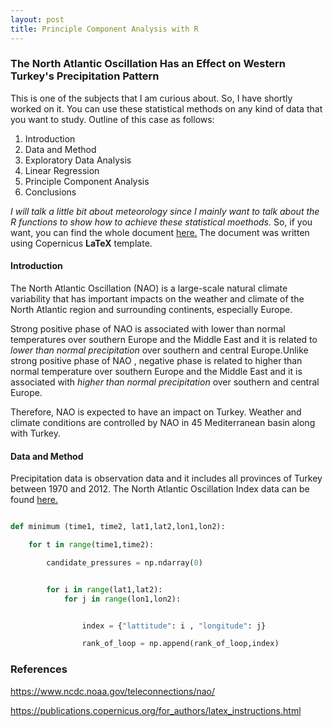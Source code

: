 ```yaml
---
layout: post
title: Principle Component Analysis with R
---
```


### The North Atlantic Oscillation Has an Effect on Western Turkey's Precipitation Pattern

This is one of the subjects that I am curious about. So, I have shortly worked on it. You can use these statistical methods on any kind of data that you want to study. Outline of this case as follows:

1. Introduction
2. Data and Method
3. Exploratory Data Analysis
4. Linear Regression
5. Principle Component Analysis
6. Conclusions

*I will talk a little bit about meteorology since I mainly want to talk about the R functions to show how to achieve these statistical moethods.* So, if you want, you can find the whole document [here.](https://github.com/merihbozbura/merihbozbura.github.io/blob/master/files/Merih%20Bozbura.pdf) The document was written using Copernicus **LaTeX** template.



#### Introduction

The North Atlantic Oscillation (NAO) is a large-scale natural climate variability that has important impacts on the weather and climate of the North Atlantic region and surrounding continents, especially Europe. 

Strong positive phase of NAO is associated with lower than normal temperatures over southern Europe and the Middle East and it is related to *lower than normal precipitation* over southern and central Europe.Unlike strong positive phase of NAO , negative phase is related to higher than normal temperature over southern Europe and the Middle East and it is associated with *higher than normal precipitation* over southern and central Europe.

Therefore, NAO is expected to have an impact on Turkey. Weather and climate conditions are controlled by NAO in 45 Mediterranean basin along with Turkey.

#### Data and Method

Precipitation data is observation data and it includes all provinces of Turkey between 1970 and 2012. The North Atlantic Oscillation Index data can be found [here.](https://climatedataguide.ucar.edu/climate-data/hurrell-north-atlantic-oscillation-nao-index-pc-based)



```python

def minimum (time1, time2, lat1,lat2,lon1,lon2):

    for t in range(time1,time2):

        candidate_pressures = np.ndarray(0)


        for i in range(lat1,lat2):
            for j in range(lon1,lon2):


                index = {"lattitude": i , "longitude": j}

                rank_of_loop = np.append(rank_of_loop,index)


```





### References

https://www.ncdc.noaa.gov/teleconnections/nao/

https://publications.copernicus.org/for_authors/latex_instructions.html














